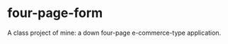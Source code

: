 four-page-form
==============

A class project of mine: a down four-page e-commerce-type application.